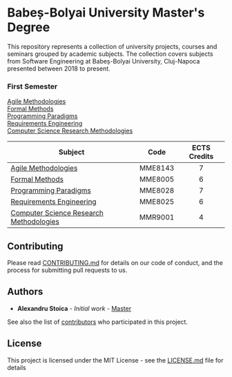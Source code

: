 # Babeș-Bolyai University Master's Degree

This repository represents a collection of university projects, courses and seminars grouped by academic subjects. The collection covers subjects from Software Engineering at Babeș-Bolyai University, Cluj-Napoca presented between 2018 to present.

### First Semester

[Agile Methodologies](/Agile%20Methodologies) <br>
[Formal Methods](/Formal%20Methods) <br>
[Programming Paradigms](/Programming%20Paradigms) <br>
[Requirements Engineering](/Requirements%20Engineering) <br>
[Computer Science Research Methodologies](/Computer%20Science%20Research%20Methodologies) <br>


| Subject                                                                                   |   Code  | ECTS Credits |
|-------------------------------------------------------------------------------------------|:-------:|:------------:|
| [Agile Methodologies](/Agile%20Methodologies)                                             | MME8143 |       7      |
| [Formal Methods](/Formal%20Methods)                                                       | MME8005 |       6      |
| [Programming Paradigms](/Programming%20Paradigms)                                         | MME8028 |       7      |
| [Requirements Engineering](/Requirements%20Engineering)                                   | MME8025 |       6      |
| [Computer Science Research Methodologies](/Computer%20Science%20Research%20Methodologies) | MMR9001 |       4      |

## Contributing

Please read [CONTRIBUTING.md](https://gist.github.com/PurpleBooth/b24679402957c63ec426) for details on our code of conduct, and the process for submitting pull requests to us.

## Authors

* **Alexandru Stoica** - *Initial work* - [Master](https://github.com/alexandrustoica/university.ubb.master/)

See also the list of [contributors](https://github.com/alexandrustoica/university.ubb.master/contributors) who participated in this project.

## License

This project is licensed under the MIT License - see the [LICENSE.md](LICENSE.md) file for details
